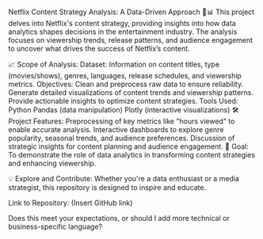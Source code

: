 Netflix Content Strategy Analysis: A Data-Driven Approach 🎥📊
This project delves into Netflix's content strategy, providing insights into how data analytics shapes decisions in the entertainment industry. The analysis focuses on viewership trends, release patterns, and audience engagement to uncover what drives the success of Netflix’s content.

📈 Scope of Analysis:
Dataset: Information on content titles, type (movies/shows), genres, languages, release schedules, and viewership metrics.
Objectives:
Clean and preprocess raw data to ensure reliability.
Generate detailed visualizations of content trends and viewership patterns.
Provide actionable insights to optimize content strategies.
Tools Used:
Python
Pandas (data manipulation)
Plotly (interactive visualizations)
🛠 Project Features:
Preprocessing of key metrics like "hours viewed" to enable accurate analysis.
Interactive dashboards to explore genre popularity, seasonal trends, and audience preferences.
Discussion of strategic insights for content planning and audience engagement.
🎯 Goal: To demonstrate the role of data analytics in transforming content strategies and enhancing viewership.

💡 Explore and Contribute: Whether you're a data enthusiast or a media strategist, this repository is designed to inspire and educate.

Link to Repository: (Insert GitHub link)

Does this meet your expectations, or should I add more technical or business-specific language?







